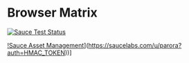 

# Browser Matrix
[![Sauce Test Status](https://saucelabs.com/browser-matrix/parora.svg)](https://saucelabs.com/u/parora?auth=HMAC_TOKEN)

[!Sauce Asset Management](https://saucelabs.com/open_sauce/build_status/asset_management/parora?auth=HMAC_TOKEN)](https://saucelabs.com/u/parora?auth=HMAC_TOKEN))]
